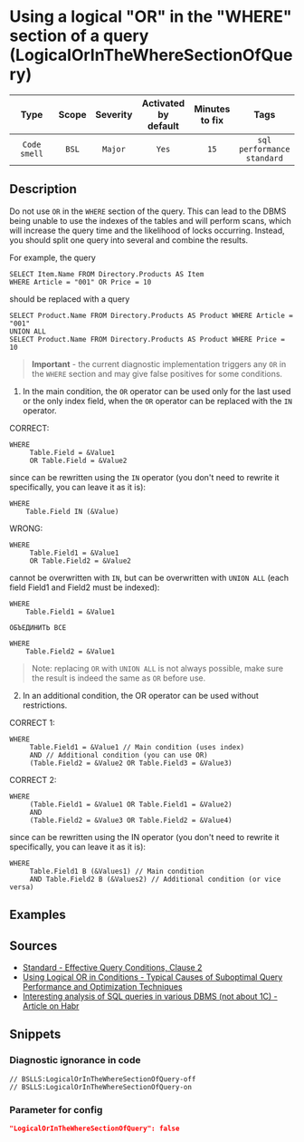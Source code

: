# Using a logical "OR" in the "WHERE" section of a query (LogicalOrInTheWhereSectionOfQuery)

|      Type      |    Scope    | Severity |    Activated<br>by default    |    Minutes<br>to fix    |                       Tags                       |
|:-------------:|:-----------------------------:|:--------:|:------------------------------:|:-----------------------------------:|:------------------------------------------------:|
| `Code smell` |             `BSL`             | `Major` |              `Yes`              |                `15`                 |       `sql`<br>`performance`<br>`standard`       |

<!-- Блоки выше заполняются автоматически, не трогать -->
## Description
<!-- Описание диагностики заполняется вручную. Необходимо понятным языком описать смысл и схему работу -->
Do not use `OR` in the `WHERE` section of the query. This can lead to the DBMS being unable to use the indexes of the tables and will perform scans, which will increase the query time and the likelihood of locks occurring. Instead, you should split one query into several and combine the results.

For example, the query
```bsl
SELECT Item.Name FROM Directory.Products AS Item
WHERE Article = "001" OR Price = 10
```

should be replaced with a query

```bsl
SELECT Product.Name FROM Directory.Products AS Product WHERE Article = "001"
UNION ALL
SELECT Product.Name FROM Directory.Products AS Product WHERE Price = 10
```
> **Important** - the current diagnostic implementation triggers any `OR` in the `WHERE` section and may give false positives for some conditions.

1) In the main condition, the `OR` operator can be used only for the last used or the only index field, when the `OR` operator can be replaced with the `IN` operator.

CORRECT:

```bsl
WHERE
     Table.Field = &Value1
     OR Table.Field = &Value2
```

since can be rewritten using the `IN` operator (you don't need to rewrite it specifically, you can leave it as it is):

```bsl
WHERE
    Table.Field IN (&Value)
```

WRONG:

```bsl
WHERE
     Table.Field1 = &Value1
     OR Table.Field2 = &Value2
```

cannot be overwritten with `IN`, but can be overwritten with `UNION ALL` (each field Field1 and Field2 must be indexed):

```bsl
WHERE
    Table.Field1 = &Value1

ОБЪЕДИНИТЬ ВСЕ

WHERE
    Table.Field2 = &Value1
```
> Note: replacing `OR` with `UNION ALL` is not always possible, make sure the result is indeed the same as `OR` before use.

2) In an additional condition, the OR operator can be used without restrictions.

CORRECT 1:

```bsl
WHERE
     Table.Field1 = &Value1 // Main condition (uses index)
     AND // Additional condition (you can use OR)
     (Table.Field2 = &Value2 OR Table.Field3 = &Value3)
```

CORRECT 2:

```bsl
WHERE
     (Table.Field1 = &Value1 OR Table.Field1 = &Value2)
     AND
     (Table.Field2 = &Value3 OR Table.Field2 = &Value4)
```

since can be rewritten using the IN operator (you don't need to rewrite it specifically, you can leave it as it is):

```bsl
WHERE
     Table.Field1 B (&Values1) // Main condition
     AND Table.Field2 B (&Values2) // Additional condition (or vice versa)
```

## Examples
<!-- В данном разделе приводятся примеры, на которые диагностика срабатывает, а также можно привести пример, как можно исправить ситуацию -->

## Sources
<!-- Необходимо указывать ссылки на все источники, из которых почерпнута информация для создания диагностики -->

- [Standard - Effective Query Conditions, Clause 2](https://its.1c.ru/db/v8std/content/658/hdoc)
- [Using Logical OR in Conditions - Typical Causes of Suboptimal Query Performance and Optimization Techniques](https://its.1c.ru/db/content/metod8dev/src/developers/scalability/standards/i8105842.htm#or)
- [Interesting analysis of SQL queries in various DBMS (not about 1C) - Article on Habr](https://m.habr.com/ru/company/lsfusion/blog/463095/)

## Snippets

<!-- Блоки ниже заполняются автоматически, не трогать -->
### Diagnostic ignorance in code

```bsl
// BSLLS:LogicalOrInTheWhereSectionOfQuery-off
// BSLLS:LogicalOrInTheWhereSectionOfQuery-on
```

### Parameter for config

```json
"LogicalOrInTheWhereSectionOfQuery": false
```
